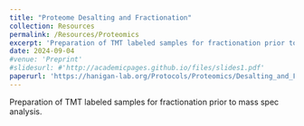```yaml
---
title: "Proteome Desalting and Fractionation"
collection: Resources
permalink: /Resources/Proteomics
excerpt: 'Preparation of TMT labeled samples for fractionation prior to mass spec analysis.'
date: 2024-09-04
#venue: 'Preprint'
#slidesurl: #'http://academicpages.github.io/files/slides1.pdf'
paperurl: 'https://hanigan-lab.org/Protocols/Proteomics/Desalting_and_Fractionating.docx'
---
```

Preparation of TMT labeled samples for fractionation prior to mass spec analysis.